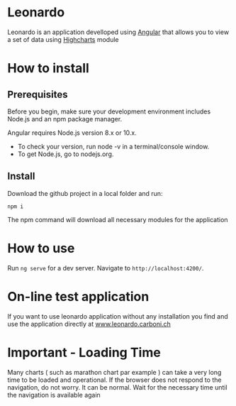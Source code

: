 # Leonardo
Leonardo is an application develloped using [Angular](https://github.com/angular/angular-cli) that allows you to view a set of data using [Highcharts](https://highcharts.com) module

# How to install
## Prerequisites
Before you begin, make sure your development environment includes Node.js and an npm package manager.

Angular requires Node.js version 8.x or 10.x.

- To check your version, run node -v in a terminal/console window.
- To get Node.js, go to nodejs.org.

## Install

Download the github project in a local folder and run:

    npm i

The npm command will download all necessary modules for the application

# How to use

Run `ng serve` for a dev server. Navigate to `http://localhost:4200/`.

# On-line test application

If you want to use leonardo application without any installation you find and use the application directly at www.leonardo.carboni.ch

# Important - Loading Time

Many charts ( such as marathon chart par example ) can take a very long time to be loaded and operational. If the browser does not respond to the navigation, do not worry. It can be normal. Wait for the necessary time until the navigation is available again